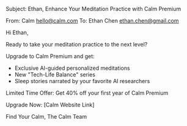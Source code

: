 Subject: Ethan, Enhance Your Meditation Practice with Calm Premium

From: Calm <hello@calm.com>
To: Ethan Chen <ethan.chen@gmail.com>

Hi Ethan,

Ready to take your meditation practice to the next level?

Upgrade to Calm Premium and get:
- Exclusive AI-guided personalized meditations
- New "Tech-Life Balance" series
- Sleep stories narrated by your favorite AI researchers

Limited Time Offer: Get 40% off your first year of Calm Premium

Upgrade Now: [Calm Website Link]

Find Your Calm,
The Calm Team
